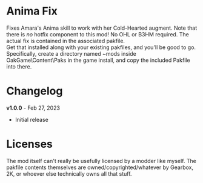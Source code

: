 Anima Fix
=============================

Fixes Amara's Anima skill to work with her Cold-Hearted augment.
Note that there is *no* hotfix component to this mod!  No OHL or B3HM required.  The actual fix is contained in the associated pakfile.  
Get that installed along with your existing pakfiles, and you'll be good to go.
Specifically, create a directory named ~mods inside OakGame\Content\Paks in the game install, and copy the included Pakfile into there.



Changelog
=========

**v1.0.0** - Feb 27, 2023
 * Initial release
 
Licenses
========

The mod itself can't really be usefully licensed by a modder like myself.
The pakfile contents themselves are owned/copyrighted/whatever by Gearbox,
2K, or whoever else technically owns all that stuff.